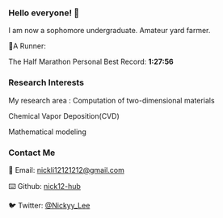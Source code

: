 ### Hello everyone! 👋

I am now a sophomore undergraduate. Amateur yard farmer. 

🏃A Runner: 

The Half Marathon Personal Best Record: __1:27:56__


### Research Interests

My research area :
Computation of two-dimensional materials

Chemical Vapor Deposition(CVD)

Mathematical modeling

### Contact Me 
📧 Email: [nickli12121212@gmail.com](nickli12121212@gmail.com)

⌨️ Github: [nick12-hub](https://github.com/nick12-hub)

🐦 Twitter: [@Nickyy_Lee](https://twitter.com/Nickyy_Lee)

